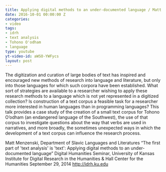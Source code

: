 ```yaml
---
title: Applying digital methods to an under-documented language / Matt Menzenski
date: 2016-10-01 00:00:00 Z
categories:
- video
tags:
- idrh
- text analysis
- Tohono O'odham
- language
type: youtube
yt-video-id: aWSO-YWFycs
layout: post
---
```


The digitization and curation of large bodies of text has inspired and encouraged new methods of research into language and literature, but only into those languages for which such corpora have been established. What sort of strategies are available to a researcher wishing to apply these research methods to a language which is not yet represented in a digitized collection? Is construction of a text corpus a feasible task for a researcher more interested in human languages than in programming languages? This talk provides a case study of the creation of a small text corpus for Tohono O’odham (an endangered language of the Southwest), the use of that corpus to investigate questions about the way that verbs are used in narratives, and more broadly, the sometimes unexpected ways in which the development of a text corpus can influence the research process.

Matt Menzenski, Department of Slavic Languages and Literatures “The first part of 'text analysis' is 'text': Applying digital methods to an under-documented language” Digital Humanities Seminar, University of Kansas Institute for Digital Research in the Humanities & Hall Center for the Humanities September 29, 2014 http://idrh.ku.edu
